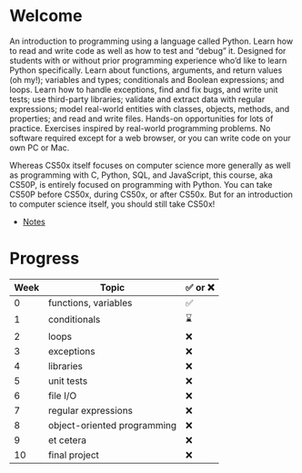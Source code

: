 # Welcome

An introduction to programming using a language called Python. Learn how to read and write code as well as how to test and “debug” it. Designed for students with or without prior programming experience who’d like to learn Python specifically. Learn about functions, arguments, and return values (oh my!); variables and types; conditionals and Boolean expressions; and loops. Learn how to handle exceptions, find and fix bugs, and write unit tests; use third-party libraries; validate and extract data with regular expressions; model real-world entities with classes, objects, methods, and properties; and read and write files. Hands-on opportunities for lots of practice. Exercises inspired by real-world programming problems. No software required except for a web browser, or you can write code on your own PC or Mac.

Whereas CS50x itself focuses on computer science more generally as well as programming with C, Python, SQL, and JavaScript, this course, aka CS50P, is entirely focused on programming with Python. You can take CS50P before CS50x, during CS50x, or after CS50x. But for an introduction to computer science itself, you should still take CS50x!

- [Notes](https://cs50.harvard.edu/python/2022/notes/)

# Progress

| Week | Topic                       | ✅ or ❌ |
| ---- | --------------------------- | -------- |
| 0    | functions, variables        | ✅       |
| 1    | conditionals                | ⌛       |
| 2    | loops                       | ❌       |
| 3    | exceptions                  | ❌       |
| 4    | libraries                   | ❌       |
| 5    | unit tests                  | ❌       |
| 6    | file I/O                    | ❌       |
| 7    | regular expressions         | ❌       |
| 8    | object-oriented programming | ❌       |
| 9    | et cetera                   | ❌       |
| 10   | final project               | ❌       |
